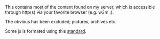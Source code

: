 This contains most of the content found on my server,
which is accessible through http(s) via your favorite browser (e.g. w3m ;).

The obvious has been excluded; pictures, archives etc.

Some js is formated using this [standard](https://www.npmjs.com/package/standard).
